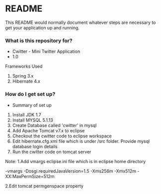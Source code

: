 # README #

This README would normally document whatever steps are necessary to get your application up and running.

### What is this repository for? ###

* Cwitter - Mini Twitter Application
* 1.0


Frameworks Used
1) Spring 3.x
2) Hibernate 4.x


### How do I get set up? ###

* Summary of set up
 1) Install JDK 1.7
 2) Install MYSQL 5.1.13
 3) Create Database called 'cwitter' in mysql
 4) Add Apache Tomcat v7.x to eclipse
 5) Checkout the cwitter code to eclipse workspace
 6) Edit hibernate.cfg.xml file which is under /src folder. Provide mysql database login details
 7) Run the cwitter code on tomcat server
 
 
 Note:
  1.Add vmargs eclipse.ini file which is in eclipse home directory
 
 -vmargs
-Dosgi.requiredJavaVersion=1.5
-Xms256m
-Xmx512m
-XX:MaxPermSize=512m


2.Edit tomcat permgenspace property